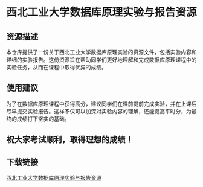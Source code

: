 # 西北工业大学数据库原理实验与报告资源

## 资源描述

本仓库提供了一份关于西北工业大学数据库原理实验的资源文件，包括实验内容和详细的实验报告。这份资源旨在帮助同学们更好地理解和完成数据库原理课程中的实验任务，从而在课程中取得优异的成绩。

## 使用建议

为了在数据库原理课程中获得高分，建议同学们在课前提前完成实验，并在上课后尽早提交实验报告。这样不仅可以加深对实验内容的理解，还能提高平时分，为最终的成绩打下坚实的基础。

## 祝大家考试顺利，取得理想的成绩！

## 下载链接

[西北工业大学数据库原理实验与报告资源](https://pan.quark.cn/s/5ef6c7659926)